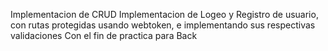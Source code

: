 Implementacion de CRUD
Implementacion de Logeo y Registro de usuario, con rutas protegidas usando webtoken, e implementando sus respectivas validaciones
Con el fin de practica para Back
